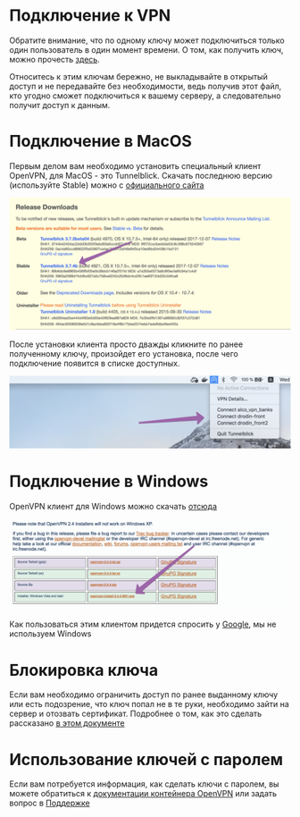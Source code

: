 # Подключение к VPN

Обратите внимание, что по одному ключу может подключиться только один пользователь в один момент времени. О том, как получить ключ, можно прочесть [здесь](https://alcolytics.ru/server-setup).

Относитесь к этим ключам бережно, не выкладывайте в открытый доступ и не передавайте без необходимости, ведь получив этот файл, кто угодно сможет подключиться к вашему серверу, а следовательно получит доступ к данным.

# Подключение в MacOS

Первым делом вам необходимо установить специальный клиент OpenVPN, для MacOS - это Tunnelblick. Скачать последнюю версию (используйте Stable) можно с [официального сайта](https://tunnelblick.net/downloads.html)

![](/static/media/connect_vpn/connect_vpn_man.png)

После установки клиента просто дважды кликните по ранее полученному ключу, произойдет его установка, после чего подключение появится в списке доступных.

![](/static/media/connect_vpn/key_click.png)

# Подключение в Windows

OpenVPN клиент для Windows можно скачать [отсюда](https://openvpn.net/index.php/open-source/downloads.html)

![](/static/media/connect_vpn/windows_man.png)

Как пользоваться этим клиентом придется спросить у [Google](http://google.com), мы не используем Windows

# Блокировка ключа

Если вам необходимо ограничить доступ по ранее выданному ключу или есть подозрение, что ключ попал не в те руки, необходимо зайти на сервер и отозвать сертификат. Подробнее  о том, как это сделать рассказано [в этом документе](https://github.com/kylemanna/docker-openvpn/blob/master/docs/clients.md#revoking-client-certificates)

# Использование ключей с паролем

Если вам потребуется информация, как сделать ключи с паролем, вы можете обратиться к [документации контейнера OpenVPN](https://github.com/kylemanna/docker-openvpn) или задать вопрос в [Поддержке](https://alco.readme.io/discuss)
